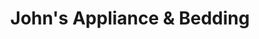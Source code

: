 ---
title: "John's Appliance & Bedding"
url: /palm-coast/johns-appliance-und-bedding/
shop: Möbel
---